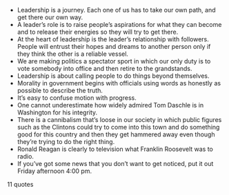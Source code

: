  - Leadership is a journey. Each one of us has to take our own path, and get there our own way.
 - A leader’s role is to raise people’s aspirations for what they can become and to release their energies so they will try to get there.
 - At the heart of leadership is the leader’s relationship with followers. People will entrust their hopes and dreams to another person only if they think the other is a reliable vessel.
 - We are making politics a spectator sport in which our only duty is to vote somebody into office and then retire to the grandstands.
 - Leadership is about calling people to do things beyond themselves.
 - Morality in government begins with officials using words as honestly as possible to describe the truth.
 - It’s easy to confuse motion with progress.
 - One cannot underestimate how widely admired Tom Daschle is in Washington for his integrity.
 - There is a cannibalism that’s loose in our society in which public figures such as the Clintons could try to come into this town and do something good for this country and then they get hammered away even though they’re trying to do the right thing.
 - Ronald Reagan is clearly to television what Franklin Roosevelt was to radio.
 - If you’ve got some news that you don’t want to get noticed, put it out Friday afternoon 4:00 pm.

11 quotes